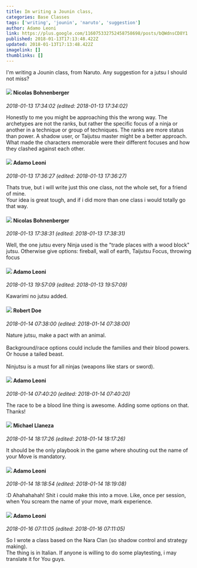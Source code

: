 ```yaml
---
title: Im writing a Jounin class,
categories: Base Classes
tags: ['writing', 'jounin', 'naruto', 'suggestion']
author: Adamo Leoni
link: https://plus.google.com/116075332752458758698/posts/bQWdnsCD8Y1
published: 2018-01-13T17:13:48.422Z
updated: 2018-01-13T17:13:48.422Z
imagelink: []
thumblinks: []
---
```


I&#39;m writing a Jounin class, from Naruto. Any suggestion for a jutsu I should not miss?
<div id='comment z12dilzqvszksxqih04ch3s4gruowb1bkng0k'>
  <h4><img src='{{site.baseurl}}//images/avatars/100601087510046954439_photo.jpg'> Nicolas Bohnenberger</h4>
      <p><cite>2018-01-13 17:34:02 (edited: 2018-01-13 17:34:02)</cite></p>
        <p>Honestly to me you might be approaching this the wrong way. The archetypes are not the ranks, but rather the specific focus of a ninja or another in a technique or group of techniques. The ranks are more status than power. A shadow user, or Taijutsu master might be a better approach. What made the characters memorable were their different focuses and how they clashed against each other.</p>
</div>
        

<div id='comment z12dilzqvszksxqih04ch3s4gruowb1bkng0k'>
  <h4><img src='{{site.baseurl}}//images/avatars/116075332752458758698_photo.jpg'> Adamo Leoni</h4>
      <p><cite>2018-01-13 17:36:27 (edited: 2018-01-13 17:36:27)</cite></p>
        <p>Thats true, but i will write just this one class, not the whole set, for a friend of mine. <br />Your idea is great tough, and if i did more than one class i would totally go that way.</p>
</div>
        

<div id='comment z12dilzqvszksxqih04ch3s4gruowb1bkng0k'>
  <h4><img src='{{site.baseurl}}//images/avatars/100601087510046954439_photo.jpg'> Nicolas Bohnenberger</h4>
      <p><cite>2018-01-13 17:38:31 (edited: 2018-01-13 17:38:31)</cite></p>
        <p>Well, the one jutsu every Ninja used is the &quot;trade places with a wood block&quot; jutsu. Otherwise give options: fireball, wall of earth, Taijutsu Focus, throwing focus</p>
</div>
        

<div id='comment z12dilzqvszksxqih04ch3s4gruowb1bkng0k'>
  <h4><img src='{{site.baseurl}}//images/avatars/116075332752458758698_photo.jpg'> Adamo Leoni</h4>
      <p><cite>2018-01-13 19:57:09 (edited: 2018-01-13 19:57:09)</cite></p>
        <p>Kawarimi no jutsu added.</p>
</div>
        

<div id='comment z12dilzqvszksxqih04ch3s4gruowb1bkng0k'>
  <h4><img src='{{site.baseurl}}//images/avatars/105487846931822189120_photo.jpg'> Robert Doe</h4>
      <p><cite>2018-01-14 07:38:00 (edited: 2018-01-14 07:38:00)</cite></p>
        <p>Nature jutsu, make a pact with an animal.<br /><br />Background/race options could include the families and their blood powers. Or house a tailed beast.<br /><br />Ninjutsu is a must for all ninjas (weapons like stars or sword).</p>
</div>
        

<div id='comment z12dilzqvszksxqih04ch3s4gruowb1bkng0k'>
  <h4><img src='{{site.baseurl}}//images/avatars/116075332752458758698_photo.jpg'> Adamo Leoni</h4>
      <p><cite>2018-01-14 07:40:20 (edited: 2018-01-14 07:40:20)</cite></p>
        <p>The race to be a blood line thing is awesome. Adding some options on that. Thanks!</p>
</div>
        

<div id='comment z12dilzqvszksxqih04ch3s4gruowb1bkng0k'>
  <h4><img src='{{site.baseurl}}//images/avatars/118285647887876243328_photo.jpg'> Michael Llaneza</h4>
      <p><cite>2018-01-14 18:17:26 (edited: 2018-01-14 18:17:26)</cite></p>
        <p>It should be the only playbook in the game where shouting out the name of your Move is mandatory.</p>
</div>
        

<div id='comment z12dilzqvszksxqih04ch3s4gruowb1bkng0k'>
  <h4><img src='{{site.baseurl}}//images/avatars/116075332752458758698_photo.jpg'> Adamo Leoni</h4>
      <p><cite>2018-01-14 18:18:54 (edited: 2018-01-14 18:19:08)</cite></p>
        <p>:D Ahahahahah! Shit i could make this into a move. Like, once per session, when You scream the name of your move, mark experience.</p>
</div>
        

<div id='comment z12dilzqvszksxqih04ch3s4gruowb1bkng0k'>
  <h4><img src='{{site.baseurl}}//images/avatars/116075332752458758698_photo.jpg'> Adamo Leoni</h4>
      <p><cite>2018-01-16 07:11:05 (edited: 2018-01-16 07:11:05)</cite></p>
        <p>So I wrote a class based on the Nara Clan (so shadow control and strategy making). <br />The thing is in Italian. If anyone is willing to do some playtesting, i may translate it for You guys.</p>
</div>
        